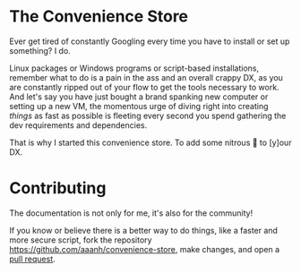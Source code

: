 # The Convenience Store

Ever get tired of constantly Googling every time you have to install or set up something? I do.

Linux packages or Windows programs or script-based installations, remember what to do is a pain in the ass and an overall crappy DX, as you are constantly ripped out of your flow to get the tools necessary to work. And let's say you have just bought a brand spanking new computer or setting up a new VM, the momentous urge of diving right into creating _things_ as fast as possible is fleeting every second you spend gathering the dev requirements and dependencies.

That is why I started this convenience store. To add some nitrous 🚀 to \[y\]our DX.

# Contributing

The documentation is not only for me, it's also for the community! 

If you know or believe there is a better way to do things, like a faster and more secure script, fork the repository <https://github.com/aaanh/convenience-store>, make changes, and open a [pull request](https://github.com/aaanh/convenience-store/pulls).